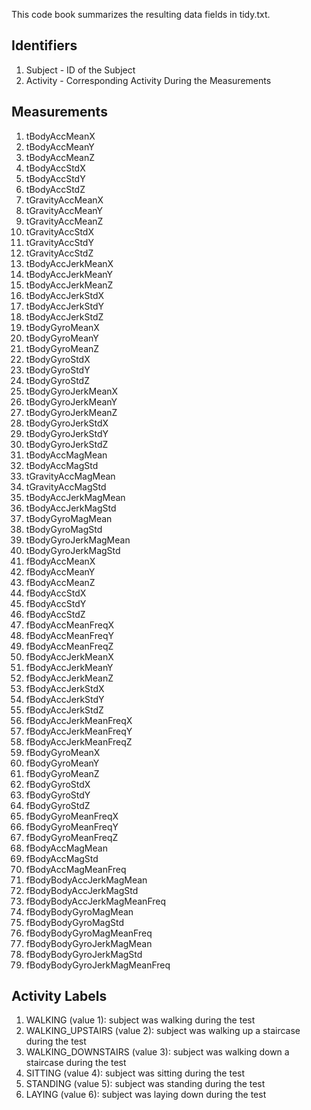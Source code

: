 This code book summarizes the resulting data fields in tidy.txt.

Identifiers
------------
1. Subject - ID of the Subject
2. Activity - Corresponding Activity During the Measurements


Measurements
-------------

1. tBodyAccMeanX
2. tBodyAccMeanY
3. tBodyAccMeanZ
4. tBodyAccStdX
5. tBodyAccStdY
6. tBodyAccStdZ
7. tGravityAccMeanX
8. tGravityAccMeanY
9. tGravityAccMeanZ
10. tGravityAccStdX
11. tGravityAccStdY
12. tGravityAccStdZ
13. tBodyAccJerkMeanX
14. tBodyAccJerkMeanY
15. tBodyAccJerkMeanZ
16. tBodyAccJerkStdX
17. tBodyAccJerkStdY
18. tBodyAccJerkStdZ
19. tBodyGyroMeanX
1. tBodyGyroMeanY
2. tBodyGyroMeanZ
3. tBodyGyroStdX
4. tBodyGyroStdY
5. tBodyGyroStdZ
6. tBodyGyroJerkMeanX
1. tBodyGyroJerkMeanY
1. tBodyGyroJerkMeanZ
1. tBodyGyroJerkStdX
1. tBodyGyroJerkStdY
1. tBodyGyroJerkStdZ
1. tBodyAccMagMean
1. tBodyAccMagStd
1. tGravityAccMagMean
1. tGravityAccMagStd
1. tBodyAccJerkMagMean
1. tBodyAccJerkMagStd
1. tBodyGyroMagMean
1. tBodyGyroMagStd
1. tBodyGyroJerkMagMean
1. tBodyGyroJerkMagStd
1. fBodyAccMeanX
1. fBodyAccMeanY
1. fBodyAccMeanZ
1. fBodyAccStdX
1. fBodyAccStdY
1. fBodyAccStdZ
1. fBodyAccMeanFreqX
1. fBodyAccMeanFreqY
1. fBodyAccMeanFreqZ
1. fBodyAccJerkMeanX
1. fBodyAccJerkMeanY
1. fBodyAccJerkMeanZ
1. fBodyAccJerkStdX
1. fBodyAccJerkStdY
1. fBodyAccJerkStdZ
1. fBodyAccJerkMeanFreqX
1. fBodyAccJerkMeanFreqY
1. fBodyAccJerkMeanFreqZ
1. fBodyGyroMeanX
1. fBodyGyroMeanY
1. fBodyGyroMeanZ
1. fBodyGyroStdX
1. fBodyGyroStdY
1. fBodyGyroStdZ
1. fBodyGyroMeanFreqX
1. fBodyGyroMeanFreqY
1. fBodyGyroMeanFreqZ
1. fBodyAccMagMean
1. fBodyAccMagStd
1. fBodyAccMagMeanFreq
1. fBodyBodyAccJerkMagMean
1. fBodyBodyAccJerkMagStd
1. fBodyBodyAccJerkMagMeanFreq
1. fBodyBodyGyroMagMean
1. fBodyBodyGyroMagStd
1. fBodyBodyGyroMagMeanFreq
1. fBodyBodyGyroJerkMagMean
1. fBodyBodyGyroJerkMagStd
1. fBodyBodyGyroJerkMagMeanFreq

Activity Labels
----------------

1. WALKING (value 1): subject was walking during the test
2. WALKING_UPSTAIRS (value 2): subject was walking up a staircase during the test
3. WALKING_DOWNSTAIRS (value 3): subject was walking down a staircase during the test
4. SITTING (value 4): subject was sitting during the test
5. STANDING (value 5): subject was standing during the test
6. LAYING (value 6): subject was laying down during the test
